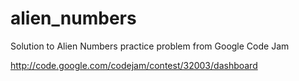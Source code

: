 alien_numbers
=============

Solution to Alien Numbers practice problem from Google Code Jam

http://code.google.com/codejam/contest/32003/dashboard
